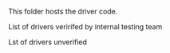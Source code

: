 This folder hosts the driver code.


List of drivers veririfed by internal testing team


Lst of drivers unverified
